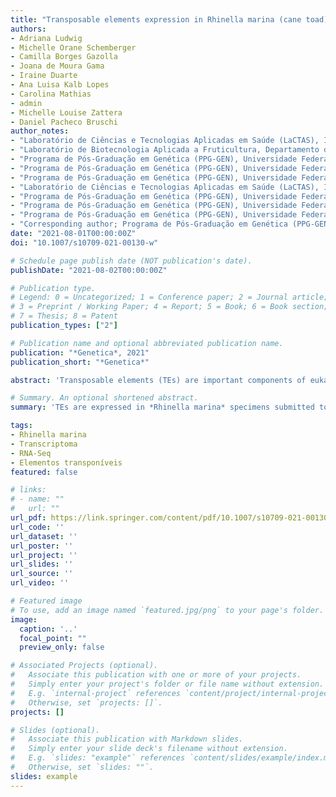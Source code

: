 ```yaml
---
title: "Transposable elements expression in Rhinella marina (cane toad) specimens submitted to immune and stress challenge"
authors:
- Adriana Ludwig
- Michelle Orane Schemberger
- Camilla Borges Gazolla
- Joana de Moura Gama
- Iraine Duarte
- Ana Luisa Kalb Lopes
- Carolina Mathias
- admin
- Michelle Louise Zattera
- Daniel Pacheco Bruschi
author_notes:
- "Laboratório de Ciências e Tecnologias Aplicadas em Saúde (LaCTAS), Instituto Carlos Chagas – Fiocruz-PR, Curitiba, Paraná, Brazil"
- "Laboratório de Biotecnologia Aplicada a Fruticultura, Departamento de Fitotecnia e Fitossanidade, Universidade Estadual de Ponta Grossa (UEPG), Ponta Grossa, Paraná, Brazil"
- "Programa de Pós-Graduação em Genética (PPG-GEN), Universidade Federal do Paraná (UFPR), Curitiba, Brazil"
- "Programa de Pós-Graduação em Genética (PPG-GEN), Universidade Federal do Paraná (UFPR), Curitiba, Brazil"
- "Programa de Pós-Graduação em Genética (PPG-GEN), Universidade Federal do Paraná (UFPR), Curitiba, Brazil"
- "Laboratório de Ciências e Tecnologias Aplicadas em Saúde (LaCTAS), Instituto Carlos Chagas – Fiocruz-PR, Curitiba, Paraná, Brazil; Pós-Graduação em Biologia Celular e Molecular, Universidade Federal do Paraná, Curitiba, Paraná, Brazil"
- "Programa de Pós-Graduação em Genética (PPG-GEN), Universidade Federal do Paraná (UFPR), Curitiba, Brazil"
- "Programa de Pós-Graduação em Genética (PPG-GEN), Universidade Federal do Paraná (UFPR), Curitiba, Brazil"
- "Programa de Pós-Graduação em Genética (PPG-GEN), Universidade Federal do Paraná (UFPR), Curitiba, Brazil"
- "Corresponding author; Programa de Pós-Graduação em Genética (PPG-GEN), Universidade Federal do Paraná (UFPR), Curitiba, Brazil; Laboratório de Citogenética Evolutiva e Conservação Animal (LabCECA), Departamento de Genética, Universidade Federal do Paraná (UFPR), Curitiba, Brazil" 
date: "2021-08-01T00:00:00Z"
doi: "10.1007/s10709-021-00130-w"

# Schedule page publish date (NOT publication's date).
publishDate: "2021-08-02T00:00:00Z"

# Publication type.
# Legend: 0 = Uncategorized; 1 = Conference paper; 2 = Journal article;
# 3 = Preprint / Working Paper; 4 = Report; 5 = Book; 6 = Book section;
# 7 = Thesis; 8 = Patent
publication_types: ["2"]

# Publication name and optional abbreviated publication name.
publication: "*Genetica*, 2021"
publication_short: "*Genetica*"

abstract: 'Transposable elements (TEs) are important components of eukaryotic genomes and compose around 30% of the genome of *Rhinella marina*, an invasive toad species. Considering the possible role of TEs in the adaptation of populations, we have analyzed the expression of TEs in publicly available spleen tissue transcriptomic data generated for this species after immune and stress challenge. By analyzing the transcriptome assembly, we detected a high number of TE segments. Moreover, some distinct TE families were diferentially expressed in some conditions. Our result shows that several TEs are capable of being transcribed in *R. marina* and they could help to generate a rapid response of specimens to the environment. Also, we can  uggest that these TEs could be activated in the germinative cells as well producing variability to be selected and shaped by the evolutionary processes behind the success of this invasive species. Thus, the TEs are important targets for investigation in the context of *R. marina* adaptation.'

# Summary. An optional shortened abstract.
summary: 'TEs are expressed in *Rhinella marina* specimens submitted to immune and stress challenge, and could help to generate a rapid response to the environment. This TEs colud also be activated in the germinative cells as well producing variability to be selected and shaped by the evolutionary processes behind the success of this invasive species. Thus, the TEs are important targets for investigation in the context of *R. marina* adaptation.'

tags:
- Rhinella marina
- Transcriptoma
- RNA-Seq
- Elementos transponíveis
featured: false

# links:
# - name: ""
#   url: ""
url_pdf: https://link.springer.com/content/pdf/10.1007/s10709-021-00130-w.pdf
url_code: ''
url_dataset: ''
url_poster: ''
url_project: ''
url_slides: ''
url_source: ''
url_video: ''

# Featured image
# To use, add an image named `featured.jpg/png` to your page's folder. 
image:
  caption: '..'
  focal_point: ""
  preview_only: false

# Associated Projects (optional).
#   Associate this publication with one or more of your projects.
#   Simply enter your project's folder or file name without extension.
#   E.g. `internal-project` references `content/project/internal-project/index.md`.
#   Otherwise, set `projects: []`.
projects: []

# Slides (optional).
#   Associate this publication with Markdown slides.
#   Simply enter your slide deck's filename without extension.
#   E.g. `slides: "example"` references `content/slides/example/index.md`.
#   Otherwise, set `slides: ""`.
slides: example
---
```


